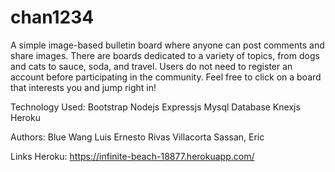 # chan1234

A simple image-based bulletin board where anyone can post comments and share images. There are boards dedicated to a variety of topics, from dogs and cats to sauce, soda, and travel. Users do not need to register an account before participating in the community. Feel free to click on a board  that interests you and jump right in!

Technology Used:
Bootstrap
Nodejs
Expressjs
Mysql Database
Knexjs
Heroku

Authors:
Blue Wang
Luis Ernesto Rivas Villacorta
Sassan, Eric

Links Heroku: https://infinite-beach-18877.herokuapp.com/
